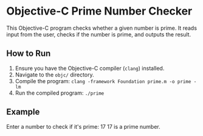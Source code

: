 # Objective-C Prime Number Checker

This Objective-C program checks whether a given number is prime. It reads input from the user, checks if the number is prime, and outputs the result.

## How to Run

1. Ensure you have the Objective-C compiler (`clang`) installed.
2. Navigate to the `objc/` directory.
3. Compile the program:
   `clang -framework Foundation prime.m -o prime -lm`
4. Run the compiled program:
    `./prime`

## Example

Enter a number to check if it's prime: 17
17 is a prime number.
